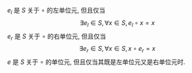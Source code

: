 $e_l$ 是 $S$ 关于 $\circ$ 的左单位元, 但且仅当 $$\exists e_l \in S, \forall x\in S, e_l \circ x = x$$
$e_r$ 是 $S$ 关于 $\circ$ 的右单位元, 但且仅当 $$\exists e_r \in S, \forall x\in S, x \circ e_r = x$$
$e$ 是 $S$ 关于 $\circ$ 的单位元, 但且仅当其既是左单位元又是右单位元时. 